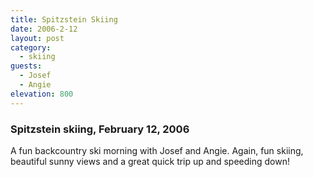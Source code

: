 ```yaml
---
title: Spitzstein Skiing
date: 2006-2-12
layout: post
category:
  - skiing
guests:
  - Josef
  - Angie
elevation: 800
---
```


### Spitzstein skiing, February 12, 2006

A fun backcountry ski morning with Josef and Angie. Again, fun skiing, beautiful sunny
views and a great quick trip up and speeding down!

